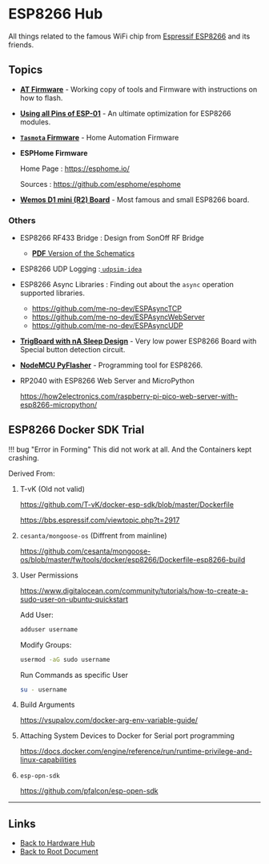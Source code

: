 # ESP8266 Hub

All things related to the famous WiFi chip from [Espressif ESP8266](https://www.espressif.com/en/products/socs/esp8266) and its friends.

## Topics

- **[AT Firmware](./ESP8266-AT-Firmware.md)** - Working copy of tools and Firmware with instructions on how to flash.
- **[Using all Pins of ESP-01](./ESP-01-Using-All-pins.md)** - An ultimate optimization for ESP8266 modules.
- **[`Tasmota` Firmware](./tasmota.md)** - Home Automation Firmware
- **ESPHome Firmware**

    Home Page : <https://esphome.io/>

    Sources : <https://github.com/esphome/esphome>

- **[Wemos D1 mini (R2) Board](./d1-mini.md)** - Most famous and small ESP8266 board.

### Others

- ESP8266 RF433 Bridge : Design from SonOff RF Bridge
    - [**PDF** Version of the Schematics](./README/Sonoff_RF_Bridge_433_Schematic.SCH.pdf)
- ESP8266 UDP Logging :[ `udpsim-idea`](./README/udpsim-idea.png)
- ESP8266 Async Libraries : Finding out about the `async` operation supported libraries.
    - <https://github.com/me-no-dev/ESPAsyncTCP>
    - <https://github.com/me-no-dev/ESPAsyncWebServer>
    - <https://github.com/me-no-dev/ESPAsyncUDP>
- **[TrigBoard with nA Sleep Design](./trigBoard-nA-sleep-board.md)** - Very low power ESP8266 Board with Special button detection circuit.
- **[NodeMCU PyFlasher](../TOOLS/nodemcu-pyflasher.md)** - Programming tool for ESP8266.
- RP2040 with ESP8266 Web Server and MicroPython

    <https://how2electronics.com/raspberry-pi-pico-web-server-with-esp8266-micropython/>


## ESP8266 Docker SDK Trial

!!! bug "Error in Forming"
    This did not work at all. And the Containers kept crashing.

Derived From:

1. T-vK (Old not valid)

    <https://github.com/T-vK/docker-esp-sdk/blob/master/Dockerfile>

    <https://bbs.espressif.com/viewtopic.php?t=2917>

2. `cesanta/mongoose-os` (Diffrent from mainline)

    <https://github.com/cesanta/mongoose-os/blob/master/fw/tools/docker/esp8266/Dockerfile-esp8266-build>

3. User Permissions

    <https://www.digitalocean.com/community/tutorials/how-to-create-a-sudo-user-on-ubuntu-quickstart>

    Add User:

    ```sh
    adduser username
    ```

    Modify Groups:
    ```sh
    usermod -aG sudo username
    ```

    Run Commands as specific User

    ```sh
    su - username
    ```

4. Build Arguments

    <https://vsupalov.com/docker-arg-env-variable-guide/>

5. Attaching System Devices to Docker for Serial port programming

    <https://docs.docker.com/engine/reference/run/runtime-privilege-and-linux-capabilities>

6. `esp-opn-sdk`

    <https://github.com/pfalcon/esp-open-sdk>



----
<!-- Footer Begins Here -->
## Links

- [Back to Hardware Hub](../README.md)
- [Back to Root Document](../../README.md)
